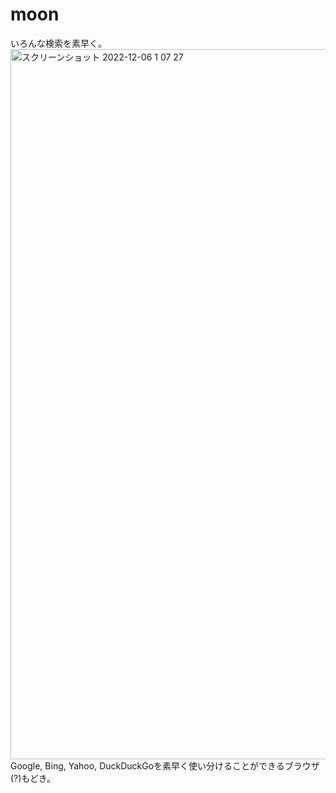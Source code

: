 # moon
いろんな検索を素早く。
<img width="1136" alt="スクリーンショット 2022-12-06 1 07 27" src="https://user-images.githubusercontent.com/88177671/205685066-d6012c26-2a77-4333-8842-c7cf5c5092b5.png">
Google, Bing, Yahoo, DuckDuckGoを素早く使い分けることができるブラウザ(?)もどき。

